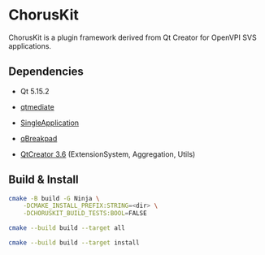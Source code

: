 # ChorusKit

ChorusKit is a plugin framework derived from Qt Creator for OpenVPI SVS applications.

## Dependencies

+ Qt 5.15.2

+ [qtmediate](https://github.com/SineStriker/qtmediate)

+ [SingleApplication](https://github.com/itay-grudev/SingleApplication)

+ [qBreakpad](https://github.com/buzzySmile/qBreakpad)

+ [QtCreator 3.6](https://github.com/qt-creator/qt-creator/tree/3.6) (ExtensionSystem, Aggregation, Utils)

## Build & Install

```sh
cmake -B build -G Ninja \
    -DCMAKE_INSTALL_PREFIX:STRING=<dir> \
    -DCHORUSKIT_BUILD_TESTS:BOOL=FALSE

cmake --build build --target all

cmake --build build --target install
```